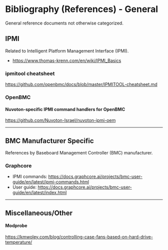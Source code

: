 # Bibliography (References) - General
General reference documents not otherwise categorized.

## IPMI
Related to Intelligent Platform Management Interface (IPMI).
- https://www.thomas-krenn.com/en/wiki/IPMI_Basics

### ipmitool cheatsheet
https://github.com/openbmc/docs/blob/master/IPMITOOL-cheatsheet.md

### OpenBMC
#### Nuvoton-specific IPMI command handlers for OpenBMC
https://github.com/Nuvoton-Israel/nuvoton-ipmi-oem

----------------------------------------

## BMC Manufacturer Specific
References by Baseboard Management Controller (BMC) manufacturer.

### Graphcore
- IPMI commands: https://docs.graphcore.ai/projects/bmc-user-guide/en/latest/ipmi-commands.html
- User guide: https://docs.graphcore.ai/projects/bmc-user-guide/en/latest/index.html

----------------------------------------

## Miscellaneous/Other

#### Modprobe
https://kmwoley.com/blog/controlling-case-fans-based-on-hard-drive-temperature/
